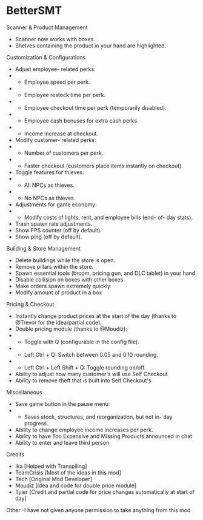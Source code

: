 # BetterSMT
Scanner & Product Management
- Scanner now works with boxes.
- Shelves containing the product in your hand are highlighted.

Customization & Configurations
- Adjust employee- related perks:
- - Employee speed per perk.
- - Employee restock time per perk.
- - Employee checkout time per perk (temporarily disabled).
- - Employee cash bonuses for extra cash perks.
- - Income increase at checkout.
- Modify customer- related perks:
- - Number of customers per perk.
- - Faster checkout (customers place items instantly on checkout).
- Toggle features for thieves:
- - All NPCs as thieves.
- - No NPCs as thieves.
- Adjustments for game economy:
- - Modify costs of lights, rent, and employee bills (end- of- day stats).
- Trash spawn rate adjustments.
- Show FPS counter (off by default).
- Show ping (off by default).

Building & Store Management
- Delete buildings while the store is open.
- Remove pillars within the store.
- Spawn essential tools (broom, pricing gun, and DLC tablet) in your hand.
- Disable collision on boxes with other boxes
- Make orders spawn extremely quickly
- Modify amount of product in a box

Pricing & Checkout
- Instantly change product prices at the start of the day (thanks to @Trevor for the idea/partial code).
- Double pricing module (thanks to @Moudiz):
- - Toggle with Q (configurable in the config file).
- - Left Ctrl + Q: Switch between 0.05 and 0.10 rounding.
- - Left Ctrl + Left Shift + Q: Toggle rounding on/off.
- Ability to adjust how many customer's will use Self Checkout
- Ability to remove theft that is built into Self Checkout's

Miscellaneous
- Save game button in the pause menu:
- - Saves stock, structures, and reorganization, but not in- day progress.
- Ability to change employee income increases per perk.
- Ability to have Too Expensive and Missing Products announced in chat
- Ability to enter and leave third person

Credits
- Ika [Helped with Transpiling]
- TeamCrisis [Most of the ideas in this mod]
- Tech [Original Mod Developer]
- Moudiz [Idea and code for double price module]
- Tyler [Credit and partial code for price changes automatically at start of day]

Other
-I have not given anyone permission to take anything from this mod